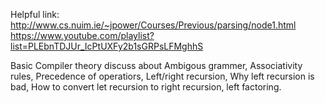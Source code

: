 Helpful link:
http://www.cs.nuim.ie/~jpower/Courses/Previous/parsing/node1.html </br>
https://www.youtube.com/playlist?list=PLEbnTDJUr_IcPtUXFy2b1sGRPsLFMghhS

Basic Compiler theory discuss about Ambigous grammer, Associativity rules, Precedence of operatiors, Left/right recursion, Why left recursion is bad, How to convert let recursion to right recursion, left factoring.
